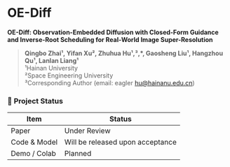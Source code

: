# OE-Diff
**OE-Diff: Observation-Embedded Diffusion with Closed-Form Guidance and Inverse-Root Scheduling for Real-World Image Super-Resolution**  
> **Qingbo Zhai¹, Yifan Xu², Zhuhua Hu¹,³,*, Gaosheng Liu¹, Hangzhou Qu¹, Lanlan Liang¹**  
> ¹Hainan University  
> ²Space Engineering University  
> ³Corresponding Author (email: eagler hu@hainanu.edu.cn)  
### 🚧 **Project Status**

| Item | Status | 
|------|--------|
| Paper | Under Review |
| Code & Model | Will be released upon acceptance | 
| Demo / Colab | Planned |
